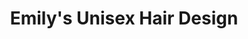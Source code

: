 ---
title: "Emily's Unisex Hair Design"
url: /cullompton/emilys-unisex-hair-design/
shop: Friseur
---